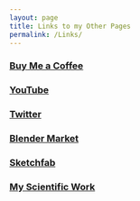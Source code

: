```yaml
---
layout: page
title: Links to my Other Pages
permalink: /Links/
---
```


### [Buy Me a Coffee](https://www.buymeacoffee.com/msingularity)
### [YouTube](http://www.youtube.com/channel/UC8gJDuYMiTWKyhcEXK-oRIw)
### [Twitter](https://twitter.com/mu_singularity)
### [Blender Market](https://blendermarket.com/creators/microsingularity)
### [Sketchfab](https://sketchfab.com/micro_Singularity)
### [My Scientific Work](https://orcid.org/my-orcid?orcid=0000-0002-3862-2644)





